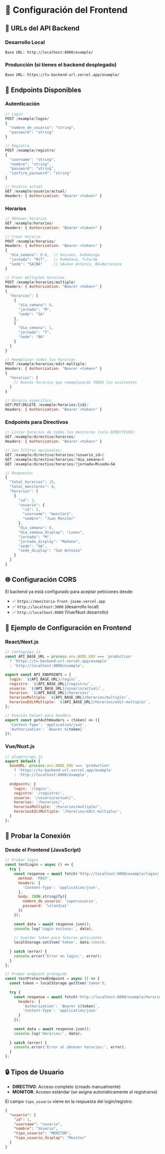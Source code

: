 # 🔗 Configuración del Frontend

## 📡 URLs del API Backend

### Desarrollo Local
```
Base URL: http://localhost:8000/example/
```

### Producción (si tienes el backend desplegado)
```
Base URL: https://tu-backend-url.vercel.app/example/
```

## 🔐 Endpoints Disponibles

### Autenticación
```javascript
// Login
POST /example/login/
{
  "nombre_de_usuario": "string",
  "password": "string"
}

// Registro
POST /example/registro/
{
  "username": "string",
  "nombre": "string", 
  "password": "string",
  "confirm_password": "string"
}

// Usuario actual
GET /example/usuario/actual/
Headers: { Authorization: "Bearer <token>" }
```

### Horarios
```javascript
// Obtener horarios
GET /example/horarios/
Headers: { Authorization: "Bearer <token>" }

// Crear horario
POST /example/horarios/
Headers: { Authorization: "Bearer <token>" }
{
  "dia_semana": 0-6,  // 0=Lunes, 6=Domingo
  "jornada": "M|T",   // M=Mañana, T=Tarde
  "sede": "SA|BA"     // SA=San Antonio, BA=Barcelona
}

// Crear múltiples horarios
POST /example/horarios/multiple/
Headers: { Authorization: "Bearer <token>" }
{
  "horarios": [
    {
      "dia_semana": 0,
      "jornada": "M",
      "sede": "SA"
    },
    {
      "dia_semana": 1,
      "jornada": "T", 
      "sede": "BA"
    }
  ]
}

// Reemplazar todos los horarios
POST /example/horarios/edit-multiple/
Headers: { Authorization: "Bearer <token>" }
{
  "horarios": [
    // Nuevos horarios que reemplazarán TODOS los existentes
  ]
}

// Horario específico
GET|PUT|DELETE /example/horarios/{id}/
Headers: { Authorization: "Bearer <token>" }
```

### Endpoints para Directivos
```javascript
// Listar horarios de todos los monitores (solo DIRECTIVOS)
GET /example/directivo/horarios/
Headers: { Authorization: "Bearer <token>" }

// Con filtros opcionales:
GET /example/directivo/horarios/?usuario_id=5
GET /example/directivo/horarios/?dia_semana=0
GET /example/directivo/horarios/?jornada=M&sede=SA

// Respuesta:
{
  "total_horarios": 15,
  "total_monitores": 8,
  "horarios": [
    {
      "id": 1,
      "usuario": {
        "id": 3,
        "username": "monitor1",
        "nombre": "Juan Monitor"
      },
      "dia_semana": 0,
      "dia_semana_display": "Lunes",
      "jornada": "M",
      "jornada_display": "Mañana",
      "sede": "SA",
      "sede_display": "San Antonio"
    }
  ]
}
```

## 🌐 Configuración CORS

El backend ya está configurado para aceptar peticiones desde:
- ✅ `https://monitoria-front-jaime.vercel.app`
- ✅ `http://localhost:3000` (desarrollo local)
- ✅ `http://localhost:8080` (Vue/Nuxt desarrollo)

## 📝 Ejemplo de Configuración en Frontend

### React/Next.js
```javascript
// config/api.js
const API_BASE_URL = process.env.NODE_ENV === 'production' 
  ? 'https://tu-backend-url.vercel.app/example'
  : 'http://localhost:8000/example';

export const API_ENDPOINTS = {
  login: `${API_BASE_URL}/login/`,
  registro: `${API_BASE_URL}/registro/`,
  usuario: `${API_BASE_URL}/usuario/actual/`,
  horarios: `${API_BASE_URL}/horarios/`,
  horariosMultiple: `${API_BASE_URL}/horarios/multiple/`,
  horariosEditMultiple: `${API_BASE_URL}/horarios/edit-multiple/`,
};

// Función helper para headers
export const getAuthHeaders = (token) => ({
  'Content-Type': 'application/json',
  'Authorization': `Bearer ${token}`
});
```

### Vue/Nuxt.js
```javascript
// plugins/api.js
export default {
  baseURL: process.env.NODE_ENV === 'production' 
    ? 'https://tu-backend-url.vercel.app/example'
    : 'http://localhost:8000/example',
    
  endpoints: {
    login: '/login/',
    registro: '/registro/',
    usuario: '/usuario/actual/',
    horarios: '/horarios/',
    horariosMultiple: '/horarios/multiple/',
    horariosEditMultiple: '/horarios/edit-multiple/',
  }
};
```

## 🧪 Probar la Conexión

### Desde el Frontend (JavaScript)
```javascript
// Probar login
const testLogin = async () => {
  try {
    const response = await fetch('http://localhost:8000/example/login/', {
      method: 'POST',
      headers: {
        'Content-Type': 'application/json',
      },
      body: JSON.stringify({
        nombre_de_usuario: 'superusuario',
        password: 'lolandia1'
      })
    });
    
    const data = await response.json();
    console.log('Login exitoso:', data);
    
    // Guardar token para futuras peticiones
    localStorage.setItem('token', data.token);
    
  } catch (error) {
    console.error('Error en login:', error);
  }
};

// Probar endpoint protegido
const testProtectedEndpoint = async () => {
  const token = localStorage.getItem('token');
  
  try {
    const response = await fetch('http://localhost:8000/example/horarios/', {
      headers: {
        'Authorization': `Bearer ${token}`,
        'Content-Type': 'application/json'
      }
    });
    
    const data = await response.json();
    console.log('Horarios:', data);
    
  } catch (error) {
    console.error('Error al obtener horarios:', error);
  }
};
```

## 🔒 Tipos de Usuario

- **DIRECTIVO**: Acceso completo (creado manualmente)
- **MONITOR**: Acceso estándar (se asigna automáticamente al registrarse)

El campo `tipo_usuario` viene en la respuesta del login/registro:
```json
{
  "usuario": {
    "id": 1,
    "username": "usuario",
    "nombre": "Usuario",
    "tipo_usuario": "MONITOR",
    "tipo_usuario_display": "Monitor"
  }
}
```
